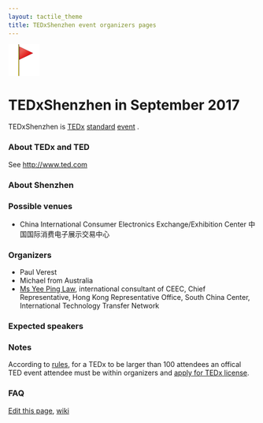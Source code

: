 ```yaml
---
layout: tactile_theme
title: TEDxShenzhen event organizers pages
---
```


![](images/red-flag.png)

# TEDxShenzhen in September 2017

TEDxShenzhen is
[TEDx](http://www.ted.com/about/programs-initiatives/tedx-program)
[standard](http://www.ted.com/participate/organize-a-local-tedx-event/before-you-start/event-types/standard-event)
[event](http://www.ted.com/participate/organize-a-local-tedx-event/before-you-start/what-is-a-tedx-event)
.

### About TEDx and TED

See <http://www.ted.com>

### About Shenzhen


### Possible venues

- China International Consumer Electronics Exchange/Exhibition Center 中国国际消费电子展示交易中心



### Organizers

- Paul Verest
- Michael from Australia
- [Ms Yee Ping Law](http://bipasiaforum.com/en/speakers/2014/speakers_YeePingLaw.html),  international consultant of CEEC, Chief Representative, Hong Kong Representative Office, South China Center, International Technology Transfer Network


### Expected speakers


### Notes

According to [rules](http://www.ted.com/participate/organize-a-local-tedx-event/before-you-start/tedx-rules),
for a TEDx to be larger than 100 attendees an offical TED event attendee must be within organizers and 
[apply for TEDx license](http://www.ted.com/participate/organize-a-local-tedx-event/apply-for-a-tedx-license).

### FAQ


[Edit this page](https://github.com/TEDxShenzhen/TEDxShenzhen.github.io/edit/master/index.md),
[wiki](https://github.com/TEDxShenzhen/TEDxShenzhen.github.io/wiki)

